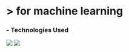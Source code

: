 <!-- ![header](https://capsule-render.vercel.app/api?type=cylinder&color=000000&height=150&section=header&text=Hong&fontColor=ffffff&fontSize=70&animation=fadeIn&fontAlignY=55) -->
# > for machine learning
### - Technologies Used
<img src="https://img.shields.io/badge/Python-3776AB?style=flat-square&logo=Python&logoColor=white"/></a>
<img src="https://img.shields.io/badge/Pytorch-EE4C2C?style=flat-square&logo=Pytorch&logoColor=white"/>

